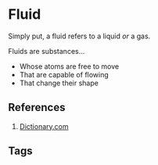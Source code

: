 # Fluid

Simply put, a fluid refers to a liquid *or* a gas.  

Fluids are substances... 
* Whose atoms are free to move  
* That are capable of flowing  
* That change their shape  

## References
1. [Dictionary.com](https://www.dictionary.com/browse/fluid)

## Tags
